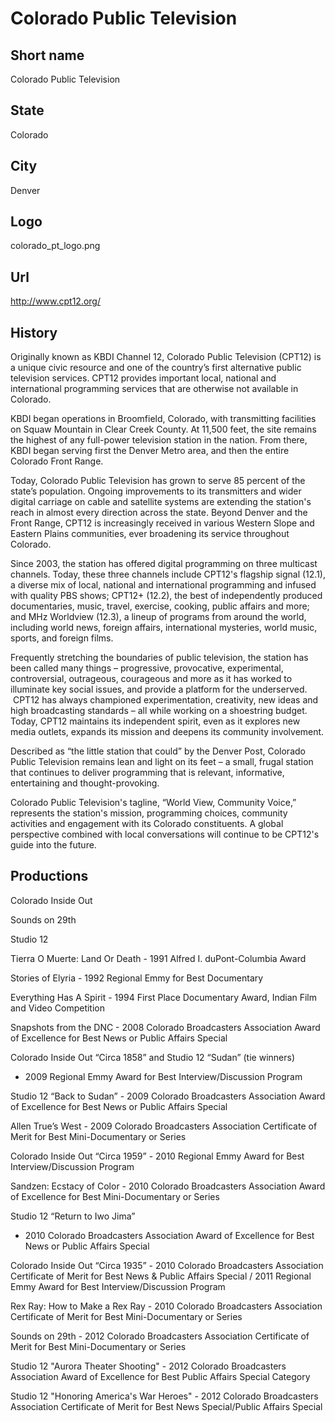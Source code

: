 # Colorado Public Television

## Short name

Colorado Public Television

## State

Colorado

## City

Denver

## Logo

colorado_pt_logo.png

## Url

http://www.cpt12.org/

## History

Originally known as KBDI Channel 12, Colorado Public Television (CPT12)
is a unique civic resource and one of the country’s first alternative public television
services. CPT12 provides important local, national and international programming
services that are otherwise not available in Colorado.

KBDI began operations
in Broomfield, Colorado, with transmitting facilities on Squaw Mountain in Clear
Creek County. At 11,500 feet, the site remains the highest of any full-power television
station in the nation. From there, KBDI began serving first the Denver Metro area,
and then the entire Colorado Front Range.

Today, Colorado Public Television has
grown to serve 85 percent of the state’s population. Ongoing improvements to its
transmitters and wider digital carriage on cable and satellite systems are extending
the station's reach in almost every direction across the state. Beyond Denver
and the Front Range, CPT12 is increasingly received in various Western Slope and
Eastern Plains communities, ever broadening its service throughout Colorado.

Since
2003, the station has offered digital programming on three multicast channels.
Today, these three channels include CPT12's flagship signal (12.1), a diverse
mix of local, national and international programming and infused with quality
PBS shows; CPT12+ (12.2), the best of independently produced documentaries, music,
travel, exercise, cooking, public affairs and more; and MHz Worldview (12.3),
a lineup of programs from around the world, including world news, foreign affairs,
international mysteries, world music, sports, and foreign films.

Frequently stretching
the boundaries of public television, the station has been called many things –
progressive, provocative, experimental, controversial, outrageous, courageous
and more as it has worked to illuminate key social issues, and provide a platform
for the underserved.   CPT12 has always championed experimentation, creativity,
new ideas and high broadcasting standards – all while working on a shoestring
budget.  Today, CPT12 maintains its independent spirit, even as it explores new
media outlets, expands its mission and deepens its community involvement.

Described
as “the little station that could” by the Denver Post, Colorado Public Television
remains lean and light on its feet – a small, frugal station that continues to
deliver programming that is relevant, informative, entertaining and thought-provoking.

Colorado
Public Television's tagline, “World View, Community Voice,” represents the station's
mission, programming choices, community activities and engagement with its Colorado
constituents. A global perspective combined with local conversations will continue
to be CPT12's guide into the future.


## Productions

Colorado Inside Out

Sounds on 29th

Studio 12

Tierra O Muerte:
Land Or Death - 1991 Alfred I. duPont-Columbia Award

Stories of Elyria - 1992
Regional Emmy for Best Documentary

Everything Has A Spirit - 1994 First Place
Documentary Award, Indian Film and Video Competition

Snapshots from the DNC -
2008 Colorado Broadcasters Association Award of Excellence for Best News or Public
Affairs Special

Colorado Inside Out “Circa 1858” and Studio 12 “Sudan” (tie winners)
- 2009 Regional Emmy Award for Best Interview/Discussion Program

Studio 12 “Back
to Sudan” - 2009 Colorado Broadcasters Association Award of Excellence for Best
News or Public Affairs Special

Allen True’s West - 2009 Colorado Broadcasters
Association Certificate of Merit for Best Mini-Documentary or Series

Colorado
Inside Out “Circa 1959” - 2010 Regional Emmy Award for Best Interview/Discussion
Program

Sandzen: Ecstacy of Color - 2010 Colorado Broadcasters Association Award
of Excellence for Best Mini-Documentary or Series

Studio 12 “Return to Iwo Jima”
- 2010 Colorado Broadcasters Association Award of Excellence for Best News or
Public Affairs Special

Colorado Inside Out “Circa 1935” - 2010 Colorado Broadcasters
Association Certificate of Merit for Best News & Public Affairs Special / 2011
Regional Emmy Award for Best Interview/Discussion Program

Rex Ray: How to Make
a Rex Ray - 2010 Colorado Broadcasters Association Certificate of Merit for Best
Mini-Documentary or Series

Sounds on 29th - 2012 Colorado Broadcasters Association
Certificate of Merit for Best Mini-Documentary or Series

Studio 12 "Aurora Theater
Shooting" - 2012 Colorado Broadcasters Association Award of Excellence for Best
Public Affairs Special Category

Studio 12 "Honoring America's War Heroes" -
2012 Colorado Broadcasters Association Certificate of Merit for Best News Special/Public
Affairs Special

